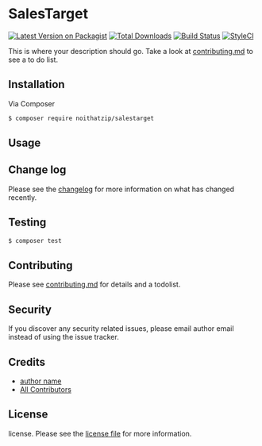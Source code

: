 # SalesTarget

[![Latest Version on Packagist][ico-version]][link-packagist]
[![Total Downloads][ico-downloads]][link-downloads]
[![Build Status][ico-travis]][link-travis]
[![StyleCI][ico-styleci]][link-styleci]

This is where your description should go. Take a look at [contributing.md](contributing.md) to see a to do list.

## Installation

Via Composer

``` bash
$ composer require noithatzip/salestarget
```

## Usage

## Change log

Please see the [changelog](changelog.md) for more information on what has changed recently.

## Testing

``` bash
$ composer test
```

## Contributing

Please see [contributing.md](contributing.md) for details and a todolist.

## Security

If you discover any security related issues, please email author email instead of using the issue tracker.

## Credits

- [author name][link-author]
- [All Contributors][link-contributors]

## License

license. Please see the [license file](license.md) for more information.

[ico-version]: https://img.shields.io/packagist/v/noithatzip/salestarget.svg?style=flat-square
[ico-downloads]: https://img.shields.io/packagist/dt/noithatzip/salestarget.svg?style=flat-square
[ico-travis]: https://img.shields.io/travis/noithatzip/salestarget/master.svg?style=flat-square
[ico-styleci]: https://styleci.io/repos/12345678/shield

[link-packagist]: https://packagist.org/packages/noithatzip/salestarget
[link-downloads]: https://packagist.org/packages/noithatzip/salestarget
[link-travis]: https://travis-ci.org/noithatzip/salestarget
[link-styleci]: https://styleci.io/repos/12345678
[link-author]: https://github.com/noithatzip
[link-contributors]: ../../contributors
